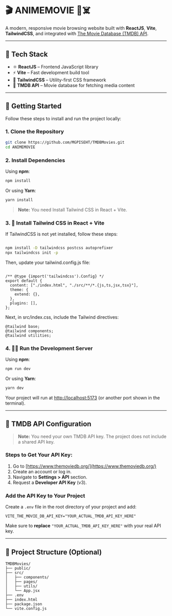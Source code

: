 
# 🎬 ANIMEMOVIE 👿☠️

A modern, responsive movie browsing website built with **ReactJS**, **Vite**, **TailwindCSS**, and integrated with [The Movie Database (TMDB) API](https://www.themoviedb.org/).

---

## 🔧 Tech Stack

- ⚛️ **ReactJS** – Frontend JavaScript library  
- ⚡ **Vite** – Fast development build tool  
- 🎨 **TailwindCSS** – Utility-first CSS framework  
- 🎥 **TMDB API** – Movie database for fetching media content  

---

## 🚀 Getting Started

Follow these steps to install and run the project locally:

### 1. Clone the Repository

```bash
git clone https://github.com/MGPISEHT/TMDBMovies.git
cd ANIMEMOVIE
````

### 2. Install Dependencies

Using **npm**:

```bash
npm install
```

Or using **Yarn**:

```bash
yarn install
```
> **Note:** You need Install Tailwind CSS in React + Vite.

### 3. 🎨 Install Tailwind CSS in React + Vite
If TailwindCSS is not yet installed, follow these steps:
```bash

npm install -D tailwindcss postcss autoprefixer
npx tailwindcss init -p
```

Then, update your tailwind.config.js file:
```

/** @type {import('tailwindcss').Config} */
export default {
  content: ["./index.html", "./src/**/*.{js,ts,jsx,tsx}"],
  theme: {
    extend: {},
  },
  plugins: [],
};

```

Next, in src/index.css, include the Tailwind directives:

```
@tailwind base;
@tailwind components;
@tailwind utilities;
```

### 4. 🏃‍➡️ Run the Development Server
Using **npm**:

```bash
npm run dev
```

Or using **Yarn**:

```bash
yarn dev
```
Your project will run at [http://localhost:5173](http://localhost:5173) (or another port shown in the terminal).

---



## 🔑 TMDB API Configuration

> **Note:** You need your own TMDB API key. The project does not include a shared API key.

### Steps to Get Your API Key:

1. Go to [https://www.themoviedb.org/](https://www.themoviedb.org/)
2. Create an account or log in.
3. Navigate to **Settings > API** section.
4. Request a **Developer API Key** (v3).

### Add the API Key to Your Project

Create a `.env` file in the root directory of your project and add:

```env
VITE_THE_MOVIE_DB_API_KEY="YOUR_ACTUAL_TMDB_API_KEY_HERE"
```

Make sure to **replace** `"YOUR_ACTUAL_TMDB_API_KEY_HERE"` with your real API key.

---

## 📁 Project Structure (Optional)

```
TMDBMovies/
├── public/
├── src/
│   ├── components/
│   ├── pages/
│   ├── utils/
│   └── App.jsx
├── .env
├── index.html
├── package.json
└── vite.config.js
```

